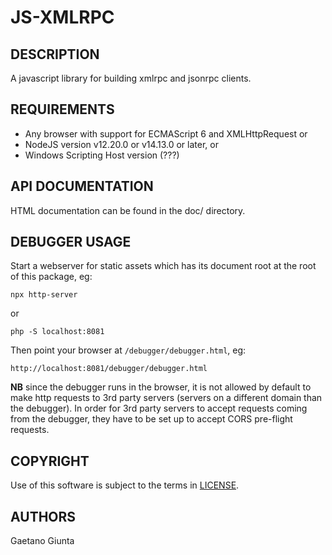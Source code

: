 JS-XMLRPC
=========

DESCRIPTION
-----------

A javascript library for building xmlrpc and jsonrpc clients.

REQUIREMENTS
------------

* Any browser with support for ECMAScript 6 and XMLHttpRequest or
* NodeJS version v12.20.0 or v14.13.0 or later, or
* Windows Scripting Host version (???)

API DOCUMENTATION
-----------------

HTML documentation can be found in the doc/ directory.

DEBUGGER USAGE
--------------

Start a webserver for static assets which has its document root at the root of this package, eg:

    npx http-server

or

    php -S localhost:8081

Then point your browser at `/debugger/debugger.html`, eg:

    http://localhost:8081/debugger/debugger.html

__NB__ since the debugger runs in the browser, it is not allowed by default to make http requests to 3rd party servers
(servers on a different domain than the debugger). In order for 3rd party servers to accept requests coming from the
debugger, they have to be set up to accept CORS pre-flight requests.

COPYRIGHT
---------

Use of this software is subject to the terms in [LICENSE](LICENSE).

AUTHORS
-------

Gaetano Giunta
